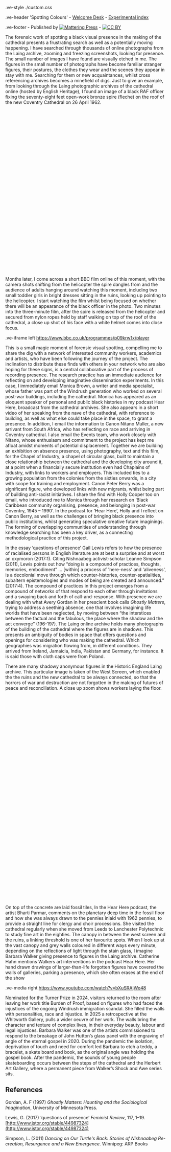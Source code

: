 .ve-style ./custom.css

.ve-header 'Spotting Colours'
    - [Welcome Desk](/)
    - [Experimental index](/essays/index.md)

.ve-footer
    - Published by [![Mattering Press](https://www.matteringpress.org/wp-content/themes/matteringpress/img/mattering-press.png)](https://www.matteringpress.org/)
    - [![CC BY](https://licensebuttons.net/l/by/4.0/88x31.png)](https://creativecommons.org/licenses/by/4.0/)

The forensic work of spotting a black visual presence in the making of the cathedral presents a frustrating search as well as a potentially moving happening. I have searched through thousands of online photographs from the Laing archive, zooming and freezing screenshots, looking for presence. The small number of images I have found are visually etched in me. The figures in the small number of photographs have become familiar stranger figures, their postures, the clothes they wear and the scenes they appear in stay with me. Searching for them or new acquaintances, whilst cross referencing archives becomes a minefield of digs. Just to give an example, from looking through the Laing photographic archives of the cathedral online (hosted by English Heritage), I found an image of a black RAF officer fixing the seventy-eight feet open-work bronze spire (fleche) on the roof of the new Coventry Cathedral on 26 April 1962. 

<script async src="https://static.smartframe.io/embed.js"></script><smartframe-embed customer-id="27025fea9afa38753501b02dbd8a40f2" image-id="jlp01_08_062425" theme="aco" style="width: 100%; display: inline-flex; aspect-ratio: 5226/5264; max-width: 5226px;"></smartframe-embed><!-- https://smartframe.io/embedding-support -->
 
Months later, I come across a short BBC film online of this moment, with the camera shots shifting from the helicopter the spire dangles from and the audience of adults hanging around watching this moment, including two small toddler girls in bright dresses sitting in the ruins, looking up pointing to the helicopter. I start watching the film whilst being focused on whether there will be an appearance of the black officer in the photo. Two minutes into the three-minute film, after the spire is released from the helicopter and secured from nylon ropes held by staff walking on top of the roof of the cathedral, a close up shot of his face with a white helmet comes into close focus.
 
.ve-iframe left https://www.bbc.co.uk/programmes/p09krw1x/player 

This is a small magic moment of forensic visual spotting, compelling me to share the dig with a network of interested community workers, academics and artists, who have been following the journey of the project. The inclination to distribute these finds with others in your network who are also hoping for these signs, is a central collaborative part of the process of recording presence. The research practice has an immediate audience for reflecting on and developing imaginative dissemination experiments.  In this case, I immediately email Monica Brown, a writer and media specialist, whose father was part of the Windrush generation who worked on several post-war buildings, including the cathedral. Monica has appeared as an eloquent speaker of personal and public black histories in my podcast Hear Here, broadcast from the cathedral archives. She also appears in a short video of her speaking from the nave of the cathedral, with reference to building, as well as what else could take place in the space, to grant a presence. In addition, I email the information to Canon Nitano Muller, a new arrivant from South Africa, who has reflecting on race and arriving in Coventry cathedral. I also email the Events team, who work closely with Nitano, whose enthusiasm and commitment to the project has kept me afloat amidst moments of potential displacement. Together we are building an exhibition on absence presence, using photography, text and this film, for the Chapel of Industry, a chapel of circular glass, built to maintain a close relationship between the cathedral and the developing city around it, at a point when a financially secure institution even had Chaplains of Industry, with links to workers and employers. This included ties to a growing population from the colonies from the sixties onwards, in a city with scope for training and employment. Canon Peter Berry was a significant figure, who developed links with new migrants, whilst being part of building anti-racist initiatives. I share the find with Holly Cooper too on email, who introduced me to Monica through her research on ‘Black Caribbean community organising, presence, and belonging in post-war Coventry, 1945 – 1990’. In the podcast for ‘Hear Here’, Holly and I reflect on Canon Berry, as well as the challenges of bringing black presence into public institutions, whilst generating speculative creative future imaginings. The forming of overlapping communities of understanding through knowledge searching has been a key driver, as a connecting methodological practice of this project.

In the essay ‘questions of presence’ Gail Lewis refers to how the presence of racialised persons in English literature are at best a surprise and at worst an oxymoron (2017:1). Citing Nishnaabeg activist-scholar Leanne Simpson (2011), Lewis points out how “doing is a compound of practices, thoughts, memories, embodiment” … [within] a process of 'here-ness' and 'aliveness', is a decolonial move through which counter-histories, counter-spatialities, subaltern epistemologies and modes of being are created and announced.” (2017:4).  The compound of practices in this project emerges from a compound of networks of that respond to each other through invitations and a swaying back and forth of call-and-response. With presence we are dealing with what Avery Gordan in her prescient book calls *Ghostly Matters*, trying to address a seething absence, one that involves imagining life worlds that have been neglected, by moving between “the interstices between the factual and the fabulous, the place where the shadow and the act converge” (196-197). The Laing online archive holds many photographs of the building of the cathedral where the figures are in shadows. This presents an ambiguity of bodies in space that offers questions and openings for considering who was making the cathedral. Which geographies was migration flowing from, in different conditions. They arrived from Ireland, Jamaicia, India, Pakistan and Germany, for instance. It is said those with cloth caps were from Poland. 

There are many shadowy anonymous figures in the Historic England Laing archive. This particular image is taken of the West Screen, which enabled the the ruins and the new cathedral to be always connected, so that the horrors of war and destruction are not forgotten in the making of futures of peace and reconciliation. A close up zoom shows workers laying the floor. 
 
<script async src="https://static.smartframe.io/embed.js"></script><smartframe-embed customer-id="27025fea9afa38753501b02dbd8a40f2" image-id="jlp01_08_061802a" theme="aco" style="width: 100%; display: inline-flex; aspect-ratio: 5248/6677; max-width: 5248px;"></smartframe-embed><!-- https://smartframe.io/embedding-support -->

On top of the concrete are laid fossil tiles, In the Hear Here podcast, the artist Bharti Parmar, comments on the planetary deep time in the fossil floor and how she was always drawn to the pennies inlaid with 1962 pennies, to provide a straight line for clergy and choir processions. She visited the cathedral regularly when she moved from Leeds to Lanchester Polytechnic to study fine art in the eighties. The canopy in between the west screen and the ruins, a linking threshold is one of her favourite spots. When I look up at the vast canopy and grey walls coloured in different ways every minute, depending on the reflections of light through the stain glass, I imagine Barbara Walker giving presence to figures in the Laing archive. Catherine Hahn mentions Walkers art interventions in the podcast Hear Here. Her hand drawn drawings of larger-than-life forgotten figures have covered the walls of galleries, parking a presence, which she often erases at the end of the show 

.ve-media right https://www.youtube.com/watch?v=bXuSRAjWe48 

Nominated for the Turner Prize in 2024, visitors returned to the room after leaving her work title Burden of Proof, based on figures who had faced the injustices of the ongoing Windrush immigration scandal. She filled the walls with personalities, race and injustice. In 2025 a retrospective at the Whitworth Gallery, pulls a wider oeuvre of her work. The walls bring the character and texture of complex lives, in their everyday beauty, labour and legal injustices.  Barbara Walker was one of the artists commissioned to respond to the breakage of John Hutton’s glass panel with the engraving of angle of the eternal gospel in 2020. During the pandemic the isolation, deprivation of touch and need for comfort led Barbara to etch a teddy, a bracelet, a skate board and book, as the original angle was holding the gospel book. After the pandemic, the sounds of young people skateboarding occurs between the steps of the cathedral and the Herbert Art Gallery, where a permanent piece from Walker’s Shock and Awe series sits.  

## References

Gordan, A. F (1997) *Ghostly Matters: Haunting and the Sociological Imagination*, University of Minnesota Press.

Lewis, G. (2017) ‘questions of presence’ *Feminist Review*, 117, 1–19. [http://www.jstor.org/stable/44987324](http://www.jstor.org/stable/44987324)

Simpson, L. (2011) *Dancing on Our Turtle's Back: Stories of Nishnaabeg Re-creation, Resurgence and a New Emergence*. Winnipeg: ARP Books